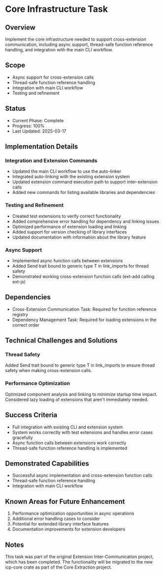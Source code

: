 # Core Infrastructure Task

## Overview

Implement the core infrastructure needed to support cross-extension communication, including async support, thread-safe function reference handling, and integration with the main CLI workflow.

## Scope

- Async support for cross-extension calls
- Thread-safe function reference handling
- Integration with main CLI workflow
- Testing and refinement

## Status

- Current Phase: Complete
- Progress: 100%
- Last Updated: 2025-03-17

## Implementation Details

### Integration and Extension Commands

- Updated the main CLI workflow to use the auto-linker
- Integrated auto-linking with the existing extension system
- Updated extension command execution path to support inter-extension calls
- Added new commands for listing available libraries and dependencies

### Testing and Refinement

- Created test extensions to verify correct functionality
- Added comprehensive error handling for dependency and linking issues
- Optimized performance of extension loading and linking
- Added support for version checking of library interfaces
- Updated documentation with information about the library feature

### Async Support

- Implemented async function calls between extensions
- Added Send trait bound to generic type T in link_imports for thread safety
- Demonstrated working cross-extension function calls (ext-add calling ext-js)

## Dependencies

- Cross-Extension Communication Task: Required for function reference registry
- Dependency Management Task: Required for loading extensions in the correct order

## Technical Challenges and Solutions

### Thread Safety

Added Send trait bound to generic type T in link_imports to ensure thread safety when making cross-extension calls.

### Performance Optimization

Optimized component analysis and linking to minimize startup time impact. Considered lazy loading of extensions that aren't immediately needed.

## Success Criteria

- Full integration with existing CLI and extension system
- System works correctly with test extensions and handles error cases gracefully
- Async function calls between extensions work correctly
- Thread-safe function reference handling is implemented

## Demonstrated Capabilities

- Successful async implementation and cross-extension function calls
- Thread-safe function reference handling
- Integration with main CLI workflow

## Known Areas for Future Enhancement

1. Performance optimization opportunities in async operations
2. Additional error handling cases to consider
3. Potential for extended library interface features
4. Documentation improvements for extension developers

## Notes

This task was part of the original Extension Inter-Communication project, which has been completed. The functionality will be migrated to the new icp-core crate as part of the Core Extraction project.
